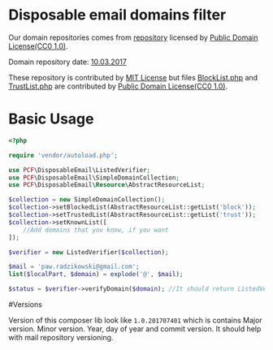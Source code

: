 # Disposable email domains filter

Our domain repositories comes from [repository](https://github.com/martenson/disposable-email-domains) licensed by [Public Domain License(CC0 1.0)](https://creativecommons.org/publicdomain/zero/1.0/).
 
Domain repository date: [10.03.2017](https://github.com/martenson/disposable-email-domains/commit/e68bd490c6a8fa10012128955df86facfe4028e9)


These repository is contributed by [MIT License](LICENSE) but files [BlockList.php](src/Resource/BlockList.php) and [TrustList.php](src/Resource/TrustList.php) are contributed by [Public Domain License(CC0 1.0)](https://creativecommons.org/publicdomain/zero/1.0/).

# Basic Usage

```PHP
<?php

require 'vendor/autoload.php';

use PCF\DisposableEmail\ListedVerifier;
use PCF\DisposableEmail\SimpleDomainCollection;
use PCF\DisposableEmail\Resource\AbstractResourceList;

$collection = new SimpleDomainCollection();
$collection->setBlockedList(AbstractResourceList::getList('block'));
$collection->setTrustedList(AbstractResourceList::getList('trust'));
$collection->setKnownList([
    //Add domains that you know, if you want
]);

$verifier = new ListedVerifier($collection);

$mail = 'paw.radzikowski@gmail.com';
list($localPart, $domain) = explode('@', $mail);

$status = $verifier->verifyDomain($domain); //It should return ListedVerifier::DOMAIN_UNKNOWN
```

#Versions

Version of this composer lib look like `1.0.201707401` which is contains Major version. Minor version. Year, day of year and commit version. 
It should help with mail repository versioning.
